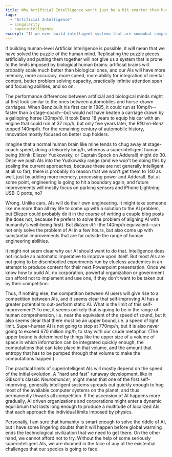 ```yaml
---
title: Why Artificial Intelligence won't just be a bit smarter than humans
tags:
  - "Artificial Intelligence"
  - singularity
  - superintelligence
excerpt: "If we ever build intelligent systems that are somewhat comparable to human performance, it is almost impossible for them to remain at a near-human levels."
---
```


If building human-level Artificial Intelligence is possible, it will mean that we have solved the puzzle of the human mind. Replicating the puzzle pieces artificially and putting them together will not give us a system that is prone to the limits imposed by biological human brains: artificial brains will probably scale much better than biological ones, and our AIs will have more memory, more accuracy, more speed, more ability for integration of mental content, better problem solving capacity, practically infinite attention span and focusing abilities, and so on. 

The performance differences between artificial and biological minds might at first look similar to the ones between automobiles and horse-drawn carriages. When Benz built his first car in 1885, it could run at 10mp/h--faster than a stage-coach--but would not have beaten a carriage drawn by a galloping horse (30mp/h). It took Benz 18 years to equip his car with an engine that could run at 37 mp/h, but only five years later, the _Blitzen-Benz_ topped 140mp/h. For the remaining century of automobile history, innovation mostly focused on better cup holders.

Imagine that a normal human brain like mine tends to chug away at stage-coach speed, doing a leisurely 5mp/h, whereas a superintelligent human being (think: Eliezer Yudkowsky, or Captain Spock on Adderall) might do 30. Once we push AIs into the Yudkowsky range (and we won't be doing this by scaling the current approaches, because these are not generally intelligent at all so far), there is probably no reason that we won't get them to 140 as well, just by adding more memory, processing power and Adderall. But at some point, engineering is going to hit a boundary again, and future improvements will mostly focus on parking sensors and iPhone Lightning USB-C ports, no?

Wrong. Unlike cars, AIs will do their own engineering. It might take someone like me more than all my life to come up with a solution to the AI problem, but Eliezer could probably do it in the course of writing a couple blog posts (he does not, because he prefers to solve the problem of aligning AI with humanity's well-being first). But _Blitzen-AI_--the 140mp/h equivalent--can not only solve the problem of AI in a few hours, but also come up with substantial improvements that are far outside the range of human engineering abilities. 

It might not seem clear why our AI should want to do that. Intelligence does not include an automatic imperative to improve upon itself. But most AIs are not going to be disembodied experiments run by clueless academics in an attempt to produce content for their next Powerpoint presentation. Once we know how to build AI, no corporation, powerful organization or government can afford not to implement and use one, if they don't want to be taken out by their competition.

Thus, if nothing else, the competition between AI users will give rise to a competition between AIs, and it seems clear that self-improving AI has a greater potential to out-perform static AI. 
What is the limit of this self-improvement? To me, it seems unlikely that is going to be in the range of human comprehension, i.e. near the equivalent of the speed of sound, but it also seems clear that there must be an upper bound, i.e. a speed of light limit. Super-human AI is not going to stop at 770mp/h, but it is also never going to exceed 670 million mp/h, to stay with our crude metaphor. (The upper bound is determined by things like the upper size of a volume of space in which information can be integrated quickly enough, the computations that can take place in that volume, and the amount that entropy that has to be pumped through that volume to make the computations happen.)

The practical limits of superintelligent AIs will mostly depend on the speed of the initial evolution. A "hard and fast" runaway development, like in Gibson's classic _Neuromancer_, might mean that one of the first self-improving, generally intelligent systems spreads out quickly enough to hog most of the available computer systems on the planet, and thus permanently thwarts all competition. If the ascension of AI happens more gradually, AI driven organizations and corporations might enter a dynamic equilibrium that lasts long enough to produce a multitude of localized AIs that each approach the individual limits imposed by physics.

Personally, I am sure that humanity is smart enough to solve the riddle of AI, but I have some lingering doubts that it will happen before global warming ends the technological civilization that we need to get there. On the other hand, we cannot afford not to try. Without the help of some seriously superintelligent AIs, we are doomed in the face of any of the existential challenges that our species is going to face.